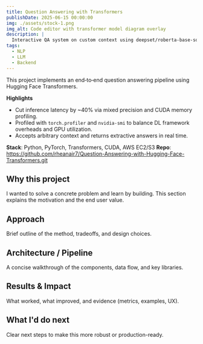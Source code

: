 ```yaml
---
title: Question Answering with Transformers
publishDate: 2025-06-15 00:00:00
img: ./assets/stock-1.png
img_alt: Code editor with transformer model diagram overlay
description: |
  Interactive QA system on custom context using deepset/roberta-base-squad2; deployed on AWS with CUDA optimization.
tags:
  - NLP
  - LLM
  - Backend
---
```


This project implements an end‑to‑end question answering pipeline using Hugging Face Transformers.

**Highlights**
- Cut inference latency by ~40% via mixed precision and CUDA memory profiling.
- Profiled with `torch.profiler` and `nvidia-smi` to balance DL framework overheads and GPU utilization.
- Accepts arbitrary context and returns extractive answers in real time.

**Stack**: Python, PyTorch, Transformers, CUDA, AWS EC2/S3
**Repo**: https://github.com/rheanair7/Question-Answering-with-Hugging-Face-Transformers.git

## Why this project
I wanted to solve a concrete problem and learn by building. This section explains the motivation and the end user value.

## Approach
Brief outline of the method, tradeoffs, and design choices.

## Architecture / Pipeline
A concise walkthrough of the components, data flow, and key libraries.

## Results & Impact
What worked, what improved, and evidence (metrics, examples, UX).

## What I'd do next
Clear next steps to make this more robust or production-ready.

